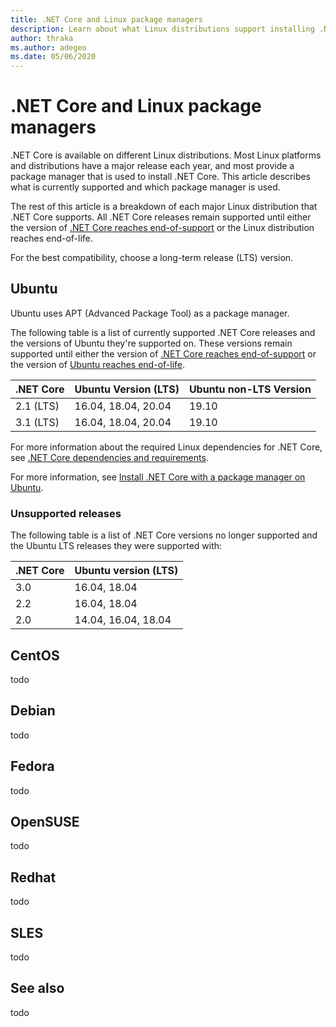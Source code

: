 ```yaml
---
title: .NET Core and Linux package managers
description: Learn about what Linux distributions support installing .NET Core on Linux through a package manager.
author: thraka
ms.author: adegeo
ms.date: 05/06/2020
---
```


# .NET Core and Linux package managers

.NET Core is available on different Linux distributions. Most Linux platforms and distributions have a major release each year, and most provide a package manager that is used to install .NET Core. This article describes what is currently supported and which package manager is used.

The rest of this article is a breakdown of each major Linux distribution that .NET Core supports. All .NET Core releases remain supported until either the version of [.NET Core reaches end-of-support](https://dotnet.microsoft.com/platform/support/policy/dotnet-core) or the Linux distribution reaches end-of-life.

For the best compatibility, choose a long-term release (LTS) version.

## Ubuntu

Ubuntu uses APT (Advanced Package Tool) as a package manager.

The following table is a list of currently supported .NET Core releases and the versions of Ubuntu they're supported on. These versions remain supported until either the version of [.NET Core reaches end-of-support](https://dotnet.microsoft.com/platform/support/policy/dotnet-core) or the version of [Ubuntu reaches end-of-life](https://wiki.ubuntu.com/Releases).

| .NET Core | Ubuntu Version (LTS) | Ubuntu non-LTS Version |
|-----------|----------------------|------------------------|
| 2.1 (LTS) | 16.04, 18.04, 20.04  | 19.10                  |
| 3.1 (LTS) | 16.04, 18.04, 20.04  | 19.10                  |

For more information about the required Linux dependencies for .NET Core, see [.NET Core dependencies and requirements](dependencies.md?tabs=netcore31&pivots=os-linux).

For more information, see [Install .NET Core with a package manager on Ubuntu](linux-package-manager-ubuntu.md).

### Unsupported releases

The following table is a list of .NET Core versions no longer supported and the Ubuntu LTS releases they were supported with:

| .NET Core | Ubuntu version (LTS) |
|-----------|----------------------|
| 3.0       | 16.04, 18.04         |
| 2.2       | 16.04, 18.04         |
| 2.0       | 14.04, 16.04, 18.04  |

## CentOS

todo

## Debian

todo

## Fedora

todo

## OpenSUSE

todo

## Redhat

todo

## SLES

todo

## See also

todo
